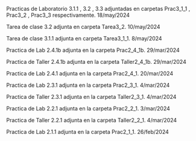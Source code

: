 Practicas de Laboratorio 3.1.1 , 3.2 , 3.3 adjuntadas en carpetas
Prac3_1_1 , Prac3_2 , Prac3_3 respectivamente. 18/may/2024

Tarea de clase 3.2 adjunta en carpeta Tarea3_2. 10/may/2024

Tarea de clase 3.1.1 adjunta en carpeta Tarea3_1_1. 8/may/2024

Practica de Lab 2.4.1b adjunta en la carpeta Prac2_4_1b. 29/mar/2024

Practica de Taller 2.4.1b adjunta en la carpeta Taller2_4_1b. 29/mar/2024

Practica de Lab 2.4.1 adjunta en la carpeta Prac2_4_1. 20/mar/2024

Practica de Lab 2.3.1 adjunta en la carpeta Prac2_3_1. 4/mar/2024

Practica de Taller 2.3.1 adjunta en la carpeta Taller2_3_1. 4/mar/2024

Practica de Lab 2.2.1 adjunta en la carpeta Prac2_2_1. 3/mar/2024

Practica de Taller 2.2.1 adjunta en la carpeta Taller2_2_1. 4/mar/2024

Practica de Lab 2.1.1 adjunta en la carpeta Prac2_1_1. 26/feb/2024
